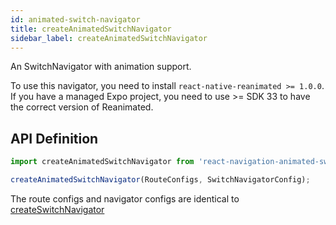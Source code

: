 ```yaml
---
id: animated-switch-navigator
title: createAnimatedSwitchNavigator
sidebar_label: createAnimatedSwitchNavigator
---
```


An SwitchNavigator with animation support. 

To use this navigator, you need to install `react-native-reanimated >= 1.0.0`. If you have a managed Expo project, you need to use >= SDK 33 to have the correct version of Reanimated.

## API Definition

```js
import createAnimatedSwitchNavigator from 'react-navigation-animated-switch';

createAnimatedSwitchNavigator(RouteConfigs, SwitchNavigatorConfig);
```

The route configs and navigator configs are identical to [createSwitchNavigator](switch-navigator.html)

